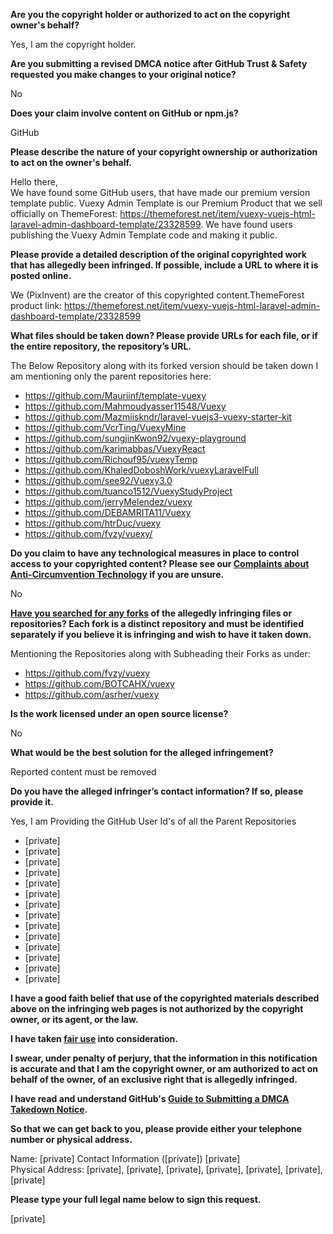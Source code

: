 **Are you the copyright holder or authorized to act on the copyright owner's behalf?**

Yes, I am the copyright holder.

**Are you submitting a revised DMCA notice after GitHub Trust & Safety requested you make changes to your original notice?**

No

**Does your claim involve content on GitHub or npm.js?**

GitHub

**Please describe the nature of your copyright ownership or authorization to act on the owner's behalf.**

Hello there,  
We have found some GitHub users, that have made our premium version template public. Vuexy Admin Template is our Premium Product that we sell officially on ThemeForest: https://themeforest.net/item/vuexy-vuejs-html-laravel-admin-dashboard-template/23328599. We have found users publishing the Vuexy Admin Template code and making it public.

**Please provide a detailed description of the original copyrighted work that has allegedly been infringed. If possible, include a URL to where it is posted online.**

We (PixInvent) are the creator of this copyrighted content.ThemeForest product link: https://themeforest.net/item/vuexy-vuejs-html-laravel-admin-dashboard-template/23328599

**What files should be taken down? Please provide URLs for each file, or if the entire repository, the repository’s URL.**

The Below Repository along with its forked version should be taken down I am mentioning only the parent repositories here:  
- https://github.com/Mauriinf/template-vuexy  
- https://github.com/Mahmoudyasser11548/Vuexy  
- https://github.com/Mazmiiskndr/laravel-vuejs3-vuexy-starter-kit  
- https://github.com/VcrTing/VuexyMine  
- https://github.com/sungjinKwon92/vuexy-playground  
- https://github.com/karimabbas/VuexyReact  
- https://github.com/Richouf95/vuexyTemp  
- https://github.com/KhaledDoboshWork/vuexyLaravelFull  
- https://github.com/see92/Vuexy3.0  
- https://github.com/tuanco1512/VuexyStudyProject  
- https://github.com/jerryMelendez/vuexy  
- https://github.com/DEBAMRITA11/Vuexy  
- https://github.com/htrDuc/vuexy  
- https://github.com/fvzy/vuexy/  

**Do you claim to have any technological measures in place to control access to your copyrighted content? Please see our <a href="https://docs.github.com/articles/guide-to-submitting-a-dmca-takedown-notice#complaints-about-anti-circumvention-technology">Complaints about Anti-Circumvention Technology</a> if you are unsure.**

No

**<a href="https://docs.github.com/articles/dmca-takedown-policy#b-what-about-forks-or-whats-a-fork">Have you searched for any forks</a> of the allegedly infringing files or repositories? Each fork is a distinct repository and must be identified separately if you believe it is infringing and wish to have it taken down.**

Mentioning the Repositories along with Subheading their Forks as under:  
- https://github.com/fvzy/vuexy  
- https://github.com/BOTCAHX/vuexy  
- https://github.com/asrher/vuexy  

**Is the work licensed under an open source license?**

No

**What would be the best solution for the alleged infringement?**

Reported content must be removed

**Do you have the alleged infringer’s contact information? If so, please provide it.**

Yes, I am Providing the GitHub User Id's of all the Parent Repositories  
- [private]  
- [private]  
- [private]  
- [private]  
- [private]  
- [private]  
- [private]  
- [private]  
- [private]  
- [private]  
- [private]  
- [private]  
- [private]  
- [private]  

**I have a good faith belief that use of the copyrighted materials described above on the infringing web pages is not authorized by the copyright owner, or its agent, or the law.**

**I have taken <a href="https://www.lumendatabase.org/topics/22">fair use</a> into consideration.**

**I swear, under penalty of perjury, that the information in this notification is accurate and that I am the copyright owner, or am authorized to act on behalf of the owner, of an exclusive right that is allegedly infringed.**

**I have read and understand GitHub's <a href="https://docs.github.com/articles/guide-to-submitting-a-dmca-takedown-notice/">Guide to Submitting a DMCA Takedown Notice</a>.**

**So that we can get back to you, please provide either your telephone number or physical address.**

Name: [private]
Contact Information ([private]) [private]  
Physical Address: [private], [private], [private], [private], [private], [private], [private]

**Please type your full legal name below to sign this request.**

[private]
